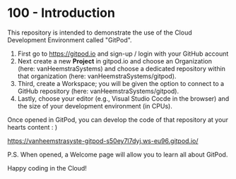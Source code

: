 # 100 - Introduction

This repository is intended to demonstrate the use of the Cloud Development Environment called "GitPod".

1. First go to https://gitpod.io and sign-up / login with your GitHub account
2. Next create a new **Project** in gitpod.io and choose an Organization (here: vanHeemstraSystems) and choose a dedicated repository within that organization (here: vanHeemstraSystems/gitpod).
3. Third, create a Workspace; you will be given the option to connect to a GitHub repository (here: vanHeemstraSystems/gitpod).
4. Lastly, choose your editor (e.g., Visual Studio Cocde in the browser) and the size of your development environment (in CPUs).

Once opened in GitPod, you can develop the code of that repository at your hearts content : )

https://vanheemstrasyste-gitpod-s50ey7l7dyj.ws-eu96.gitpod.io/

P.S. When opened, a Welcome page will allow you to learn all about GitPod.

Happy coding in the Cloud!

